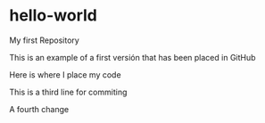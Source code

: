 # hello-world
My first Repository

This is an example of a first versión that has been placed in GitHub

Here is where I place my code


This is a third line for commiting

A fourth change
